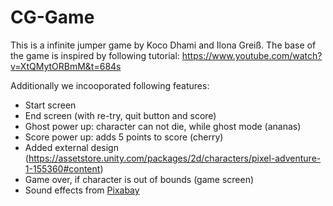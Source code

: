 # CG-Game

This is a infinite jumper game by Koco Dhami and Ilona Greiß.
The base of the game is inspired by following tutorial: https://www.youtube.com/watch?v=XtQMytORBmM&t=684s

Additionally we incooporated following features:
- Start screen
- End screen (with re-try, quit button and score)
- Ghost power up: character can not die, while ghost mode (ananas)
- Score power up: adds 5 points to score (cherry)
- Added external design (https://assetstore.unity.com/packages/2d/characters/pixel-adventure-1-155360#content)
- Game over, if character is out of bounds (game screen)
- Sound effects from <a href="https://pixabay.com/sound-effects/?utm_source=link-attribution&utm_medium=referral&utm_campaign=music&utm_content=38299">Pixabay</a>